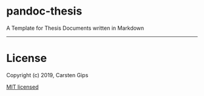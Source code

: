 # pandoc-thesis

A Template for Thesis Documents written in Markdown




---

# License

Copyright (c) 2019, Carsten Gips

[MIT licensed](http://opensource.org/licenses/MIT)
